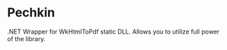 Pechkin
=======

.NET Wrapper for WkHtmlToPdf static DLL. Allows you to utilize full power of the library.